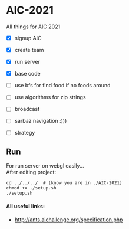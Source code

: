 # AIC-2021
All things for AIC 2021
- [x] signup AIC
- [x] create team
- [x] run server
- [x] base code
- [ ] use bfs for find food if no foods around
- [ ] use algorithms for zip strings
- [ ] broadcast
- [ ] sarbaz navigation :)))
- [ ] strategy



## Run
For run server on webgl easily... <br />
After editing project:
```
cd ../../../  # (know you are in ./AIC-2021)
chmod +x ./setup.sh
./setup.sh
```
#### All useful links:
- <http://ants.aichallenge.org/specification.php>

